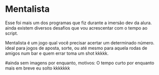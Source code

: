 # Mentalista

Esse foi mais um dos programas que fiz durante a imersão dev da alura. ainda existem diversos
desafios que vou acrescentar com o tempo ao script.

Mentalista é um jogo qual você precisar acertar um determinado número. ideal para jogos de aposta, sorte, 
ou até mesmo para aquela rodas de amigos num bar e quem errar toma um shot kkkkk.

#ainda sem imagens por enquanto, motivos: O tempo curto por enquanto mais em breve eu solto kkkkkkk
